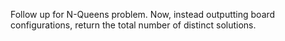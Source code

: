 Follow up for N-Queens problem.
Now, instead outputting board configurations, return the total number of distinct solutions.
